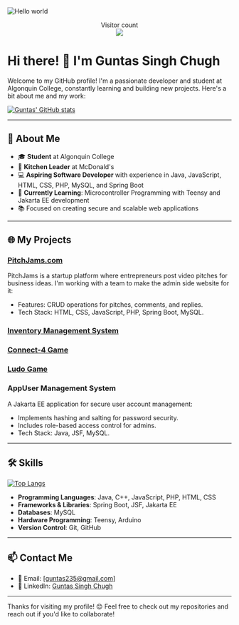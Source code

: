 <img src="https://raw.githubusercontent.com/sagar-viradiya/sagar-viradiya/master/resources/banner.png" alt="Hello world">

<p align="center"> 
  Visitor count<br>
  <img src="https://profile-counter.glitch.me/Guntas007/count.svg" />
</p>

# Hi there! 👋 I'm Guntas Singh Chugh 

Welcome to my GitHub profile! I'm a passionate developer and student at Algonquin College, constantly learning and building new projects. Here's a bit about me and my work:

[![Guntas' GitHub stats](https://github-readme-stats.vercel.app/api?username=Guntas007&theme=radical&show_icons=true)](https://github.com/anuraghazra/github-readme-stats)

---

## 🚀 About Me
- 🎓 **Student** at Algonquin College  
- 🥪 **Kitchen Leader** at McDonald's  
- 💻 **Aspiring Software Developer** with experience in Java, JavaScript, HTML, CSS, PHP, MySQL, and Spring Boot  
- 🌟 **Currently Learning**: Microcontroller Programming with Teensy and Jakarta EE development  
- 📚 Focused on creating secure and scalable web applications  

---

## 🌐 My Projects
### [PitchJams.com](https://pitchjams.com)
PitchJams is a startup platform where entrepreneurs post video pitches for business ideas. I'm working with a team to make the admin side website for it:  
- Features: CRUD operations for pitches, comments, and replies.  
- Tech Stack: HTML, CSS, JavaScript, PHP, Spring Boot, MySQL. 

### **[Inventory Management System](https://github.com/Guntas007/Inventory_Management_System)**

### **[Connect-4 Game](https://github.com/Guntas007/Connect4_Game-Java-Application-Programming-)**

### **[Ludo Game](https://github.com/Guntas007/Java-Ludo_Game)**

### **AppUser Management System**
A Jakarta EE application for secure user account management:  
- Implements hashing and salting for password security.  
- Includes role-based access control for admins.  
- Tech Stack: Java, JSF, MySQL.  

---

## 🛠️ Skills

[![Top Langs](https://github-readme-stats.vercel.app/api/top-langs/?username=Guntas007&theme=radical&show_icons=true)](https://github.com/anuraghazra/github-readme-stats)
- **Programming Languages**: Java, C++, JavaScript, PHP, HTML, CSS  
- **Frameworks & Libraries**: Spring Boot, JSF, Jakarta EE  
- **Databases**: MySQL  
- **Hardware Programming**: Teensy, Arduino  
- **Version Control**: Git, GitHub  

---

## 📫 Contact Me
- 📧 Email: [guntas235@gmail.com]  
- 💼 LinkedIn: [Guntas Singh Chugh](https://www.linkedin.com/in/guntas-singh-chugh/)
   
---

Thanks for visiting my profile! 😊 Feel free to check out my repositories and reach out if you'd like to collaborate!

